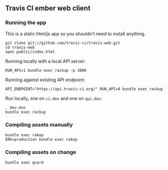 ## Travis CI ember web client

### Running the app

This is a static html/js app so you shouldn't need to install anything.

    git clone git://github.com/travis-ci/travis-web.git
    cd travis-web
    open public/index.html

Running locally with a local API server:

    RUN_API=1 bundle exec rackup -p 3000

Running against existing API endpoint:

    API_ENDPOINT="https://api.travis-ci.org/" RUN_API=0 bundle exec rackup

Run locally, one on `ci.dev` and one on `api.dev`:

    . dev.env
    bundle exec rackup

### Compiling assets manually

    bundle exec rakep
    ENV=production bundle exec rakep

### Compiling assets on change

    bundle exec guard
